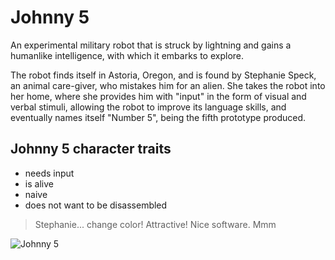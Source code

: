 # Johnny 5
An experimental military robot that is struck by lightning and gains a humanlike intelligence, with which it embarks to explore.

The robot finds itself in Astoria, Oregon, and is found by Stephanie Speck, an animal care-giver, who mistakes him for an alien. She takes the robot into her home, where she provides him with "input" in the form of visual and verbal stimuli, allowing the robot to improve its language skills, and eventually names itself "Number 5", being the fifth prototype produced.

## Johnny 5 character traits
* needs input
* is alive
* naive
* does not want to be disassembled

> Stephanie... change color! Attractive! Nice software. Mmm

![Johnny 5](https://upload.wikimedia.org/wikipedia/commons/e/e8/Johnny5_03.jpg)
